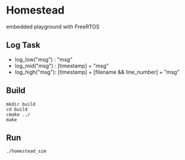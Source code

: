 # Homestead 
  embedded playground with FreeRTOS

## Log Task
  - log_low("msg") : "msg"
  - log_mid("msg") : [timestamp] + "msg"
  - log_high("msg"): [timestamp] + [filename && line_number] + "msg"

## Build
  ```
  mkdir build
  cd build
  cmake ../
  make
  ```

## Run
  ```
  ./homestead_sim
  ```
